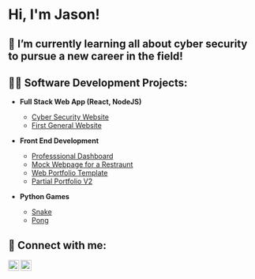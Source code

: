 <h1>Hi, I'm Jason!</h1>

<h2>🌱 I’m currently learning all about cyber security to pursue a new career in the field!</h2>

<h2>👨‍💻 Software Development Projects:</h2>


- <b>Full Stack Web App (React, NodeJS)</b>
  - [Cyber Security Website](https://github.com/JSchwartz24/cyberSite)
  - [First General Website](https://github.com/JSchwartz24/Website)
 
- <b>Front End Development</b>
  - [Professsional Dashboard](https://github.com/JSchwartz24/dashboard)
  - [Mock Webpage for a Restraunt](https://github.com/JSchwartz24/Capstone)
  - [Web Portfolio Template](https://github.com/JSchwartz24/bday)
  - [Partial Portfolio V2](https://github.com/JSchwartz24/genPortfolio)
    
- <b>Python Games</b>
  - [Snake](https://github.com/JSchwartz24/Snake)
  - [Pong](https://github.com/JSchwartz24/Pong)

<h2> 🤳 Connect with me:</h2>

[<img align="left" alt="JasonSchwartz | LinkedIn" width="22px" src="https://cdn.jsdelivr.net/npm/simple-icons@v3/icons/linkedin.svg" />][linkedin]
[<img align="left" alt="JasonSchwartz | Website" width="22px" src="https://cdn.jsdelivr.net/npm/simple-icons@v3/icons/googlechrome.svg"/>][website]

[linkedin]: https://linkedin.com/in/jasonkschwartz
[website]: https://www.jasonkschwartz.com


<!--

Here are some ideas to get you started:

- 🔭 I’m currently working on ...
- 🌱 I’m currently learning ...
- 👯 I’m looking to collaborate on ...
- 🤔 I’m looking for help with ...
- 💬 Ask me about ...
- 📫 How to reach me: ...
- 😄 Pronouns: ...
- ⚡ Fun fact: ...
-->
